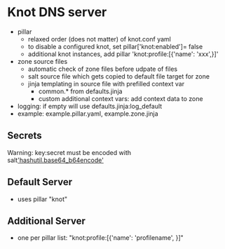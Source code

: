 # Knot DNS server

+ pillar
    + relaxed order (does not matter) of knot.conf yaml
    + to disable a configured knot, set pillar['knot:enabled']= false
    + additional knot instances, add pillar 'knot:profile:[{'name': 'xxx',}]'
+ zone source files
    + automatic check of zone files before udpate of files
    + salt source file which gets copied to default file target for zone
    + jinja templating in source file with prefilled context var
        + common.* from defaults.jinja
        + custom additional context vars: add context data to zone
+ logging: if empty will use defaults.jinja:log_default
+ example: example.pillar.yaml, example.zone.jinja

## Secrets

Warning: key:secret must be encoded with
  salt['hashutil.base64_b64encode'](secret)
## Default Server

+ uses pillar "knot"

## Additional Server

+ one per pillar list: "knot:profile:[{'name': 'profilename', }]"
